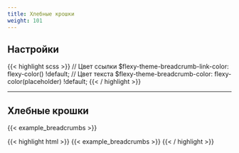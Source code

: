 ```yaml
---
title: Хлебные крошки
weight: 101
---
```


## Настройки

{{< highlight scss >}}
// Цвет ссылки
$flexy-theme-breadcrumb-link-color: flexy-color() !default;
// Цвет текста
$flexy-theme-breadcrumb-color: flexy-color(placeholder) !default;
{{< / highlight >}}

---

## Хлебные крошки

{{< example_breadcrumbs >}}

{{< highlight html >}}
{{< example_breadcrumbs >}}
{{< / highlight >}}
